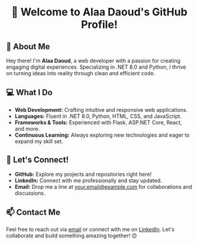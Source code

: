 <div align="center">
  <h1>👋 Welcome to Alaa Daoud's GitHub Profile!</h1>
</div>

## 🚀 About Me

Hey there! I'm **Alaa Daoud**, a web developer with a passion for creating engaging digital experiences. Specializing in .NET 8.0 and Python, I thrive on turning ideas into reality through clean and efficient code.

## 💻 What I Do

- **Web Development:** Crafting intuitive and responsive web applications.
- **Languages:** Fluent in .NET 8.0, Python, HTML, CSS, and JavaScript.
- **Frameworks & Tools:** Experienced with Flask, ASP.NET Core, React, and more.
- **Continuous Learning:** Always exploring new technologies and eager to expand my skill set.

## 🌟 Let's Connect!

- **GitHub:** Explore my projects and repositories right here!
- **LinkedIn:** Connect with me professionally and stay updated.
- **Email:** Drop me a line at your.email@example.com for collaborations and discussions.

## 📫 Contact Me

Feel free to reach out via [email](alaa.cs.94@gmail.com) or connect with me on [LinkedIn](www.linkedin.com/in/aodaoud). Let's collaborate and build something amazing together! 😊
